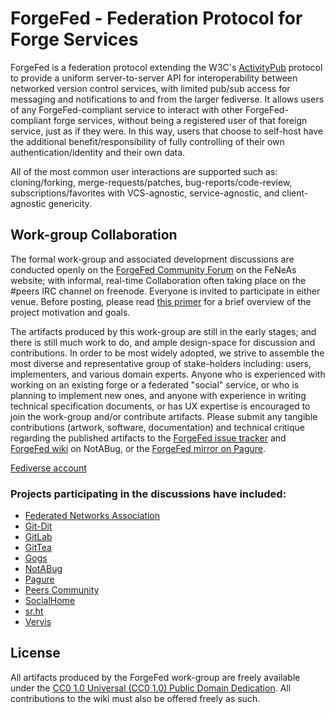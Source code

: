 # ForgeFed - Federation Protocol for Forge Services

ForgeFed is a federation protocol extending the W3C's [ActivityPub][activity-pub] protocol to provide a uniform server-to-server API for interoperability between networked version control services, with limited pub/sub access for messaging and notifications to and from the larger fediverse. It allows users of any ForgeFed-compliant service to interact with other ForgeFed-compliant forge services, without being a registered user of that foreign service, just as if they were. In this way, users that choose to self-host have the additional benefit/responsibility of fully controlling of their own authentication/identity and their own data.

All of the most common user interactions are supported such as: cloning/forking, merge-requests/patches, bug-reports/code-review, subscriptions/favorites with VCS-agnostic, service-agnostic, and client-agnostic genericity.


## Work-group Collaboration

The formal work-group and associated development discussions are conducted openly on the [ForgeFed Community Forum][feneas-forum] on the FeNeAs website; with informal, real-time Collaboration often taking place on the #peers IRC channel on freenode. Everyone is invited to participate in either venue. Before posting, please read [this primer][overview] for a brief overview of the project motivation and goals.

The artifacts produced by this work-group are still in the early stages; and there is still much work to do, and ample design-space for discussion and contributions. In order to be most widely adopted, we strive to assemble the most diverse and representative group of stake-holders including: users, implementers, and various domain experts. Anyone who is experienced with working on an existing forge or a federated "social" service, or who is planning to implement new ones, and anyone with experience in writing technical specification documents, or has UX expertise is encouraged to join the work-group and/or contribute artifacts. Please submit any tangible contributions (artwork, software, documentation) and technical critique regarding the published artifacts to the [ForgeFed issue tracker][notabug-issues] and [ForgeFed wiki][notabug-wiki] on NotABug, or the [ForgeFed mirror on Pagure][pagure-mirror].

<a rel="me" href="https://floss.social/@forgefed">Fediverse account</a>


### Projects participating in the discussions have included:

* [Federated Networks Association][feneas]
* [Git-Dit][git-dit]
* [GitLab][gitlab]
* [GitTea][gittea]
* [Gogs][gogs]
* [NotABug][notabug]
* [Pagure][pagure]
* [Peers Community][peers]
* [SocialHome][socialhome]
* [sr.ht][srht]
* [Vervis][vervis]


## License

All artifacts produced by the ForgeFed work-group are freely available under the [CC0 1.0 Universal (CC0 1.0) Public Domain Dedication][cc0]. All contributions to the wiki must also be offered freely as such.


[activity-pub]:    https://www.w3.org/TR/activitypub/
[mail-archive]:    https://framalistes.org/sympa/arc/git-federation
[feneas]:          https://feneas.org
[vervis]:          https://dev.angeley.es/s/fr33domlover/r/vervis
[notabug-repo]:    https://notabug.org/peers/forgefed/
[feneas-forum]:    https://talk.feneas.org/c/forgefed
[overview]:        https://notabug.org/peers/forgefed/src/master/doc/README.md
[notabug-issues]:  https://notabug.org/peers/forgefed/issues
[notabug-wiki]:    https://notabug.org/peers/forgefed/wiki
[pagure-mirror]:   https://pagure.io/forge-fed/forge-fed
[git-dit]:         https://github.com/neithernut/git-dit
[gitlab]:          https://about.gitlab.com/
[gittea]:          https://gitea.io/en-us/
[go-fed]:          http://go-fed.org/
[gogs]:            https://gogs.io/
[notabug]:         https://notabug.org/
[pagure]:          https://pagure.io/
[peers]:           https://peers.community/
[socialhome]:      https://socialhome.network/
[srht]:            https://meta.sr.ht/
[cc0]:             https://creativecommons.org/publicdomain/zero/1.0/
